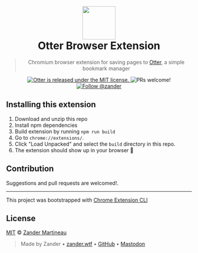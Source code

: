 <div align="center">

  <h1><img
        src="https://raw.githubusercontent.com/mrmartineau/Otter/main/public/otter-logo.svg"
        width="90"
        height="90"
      /><br/>Otter Browser Extension</h1>

> Chromium browser extension for saving pages to [Otter](https://github.com/mrmartineau/otter), a simple bookmark manager

  <p>
    <a
      href="https://github.com/MrMartineau/otter/blob/master/LICENSE"
    >
      <img
        src="https://img.shields.io/badge/license-MIT-blue.svg"
        alt="Otter is released under the MIT license."
      />
    </a>
    <img
      src="https://img.shields.io/badge/PRs-welcome-brightgreen.svg"
      alt="PRs welcome!"
    />
    <a href="https://main.elk.zone/toot.cafe/@zander">
      <img src="https://img.shields.io/mastodon/follow/90758?domain=https%3A%2F%2Ftoot.cafe" alt="Follow @zander" />
    </a>
  </p>
</div>

## Installing this extension

1. Download and unzip this repo
2. Install npm dependencies
3. Build extension by running `npm run build`
4. Go to `chrome://extensions/`.
5. Click "Load Unpacked" and select the `build` directory in this repo.
6. The extension should show up in your browser 🎉

## Contribution

Suggestions and pull requests are welcomed!.

---

This project was bootstrapped with [Chrome Extension CLI](https://github.com/dutiyesh/chrome-extension-cli)

## License

[MIT](https://choosealicense.com/licenses/mit/) © [Zander Martineau](https://zander.wtf)

> Made by Zander • [zander.wtf](https://zander.wtf) • [GitHub](https://github.com/mrmartineau/) • [Mastodon](https://main.elk.zone/toot.cafe/@zander)
